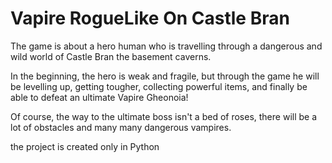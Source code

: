 # Vapire RogueLike On Castle Bran


The game is about a hero human  who is travelling through a 
dangerous and wild world of Castle Bran the basement caverns. 

In the beginning, the hero is weak and fragile, but through the 
game he  will be levelling up, getting tougher, collecting 
powerful items, and finally be able to defeat an ultimate Vapire 
Gheonoia! 

Of course, the way to the ultimate boss isn't a bed of roses, 
there will be a lot of obstacles and many many dangerous vampires.


the project is created only in Python
